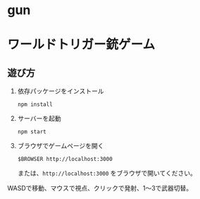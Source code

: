 # gun

# ワールドトリガー銃ゲーム

## 遊び方

1. 依存パッケージをインストール
   ```
   npm install
   ```

2. サーバーを起動
   ```
   npm start
   ```

3. ブラウザでゲームページを開く
   ```
   $BROWSER http://localhost:3000
   ```
   または、`http://localhost:3000` をブラウザで開いてください。

WASDで移動、マウスで視点、クリックで発射、1～3で武器切替。